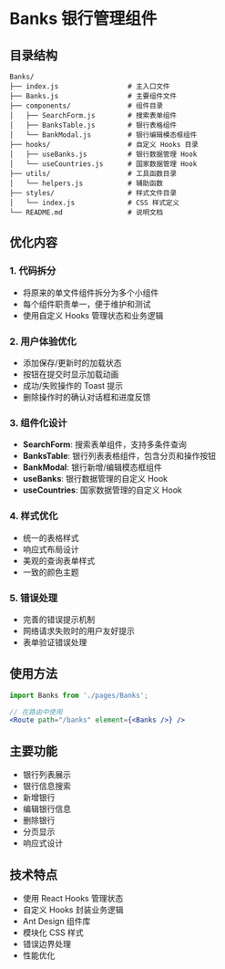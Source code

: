 # Banks 银行管理组件

## 目录结构

```
Banks/
├── index.js                 # 主入口文件
├── Banks.js                 # 主要组件文件
├── components/              # 组件目录
│   ├── SearchForm.js        # 搜索表单组件
│   ├── BanksTable.js        # 银行表格组件
│   └── BankModal.js         # 银行编辑模态框组件
├── hooks/                   # 自定义 Hooks 目录
│   ├── useBanks.js          # 银行数据管理 Hook
│   └── useCountries.js      # 国家数据管理 Hook
├── utils/                   # 工具函数目录
│   └── helpers.js           # 辅助函数
├── styles/                  # 样式文件目录
│   └── index.js             # CSS 样式定义
└── README.md                # 说明文档
```

## 优化内容

### 1. 代码拆分
- 将原来的单文件组件拆分为多个小组件
- 每个组件职责单一，便于维护和测试
- 使用自定义 Hooks 管理状态和业务逻辑

### 2. 用户体验优化
- 添加保存/更新时的加载状态
- 按钮在提交时显示加载动画
- 成功/失败操作的 Toast 提示
- 删除操作时的确认对话框和进度反馈

### 3. 组件化设计
- **SearchForm**: 搜索表单组件，支持多条件查询
- **BanksTable**: 银行列表表格组件，包含分页和操作按钮
- **BankModal**: 银行新增/编辑模态框组件
- **useBanks**: 银行数据管理的自定义 Hook
- **useCountries**: 国家数据管理的自定义 Hook

### 4. 样式优化
- 统一的表格样式
- 响应式布局设计
- 美观的查询表单样式
- 一致的颜色主题

### 5. 错误处理
- 完善的错误提示机制
- 网络请求失败时的用户友好提示
- 表单验证错误处理

## 使用方法

```jsx
import Banks from './pages/Banks';

// 在路由中使用
<Route path="/banks" element={<Banks />} />
```

## 主要功能

- 银行列表展示
- 银行信息搜索
- 新增银行
- 编辑银行信息
- 删除银行
- 分页显示
- 响应式设计

## 技术特点

- 使用 React Hooks 管理状态
- 自定义 Hooks 封装业务逻辑
- Ant Design 组件库
- 模块化 CSS 样式
- 错误边界处理
- 性能优化

